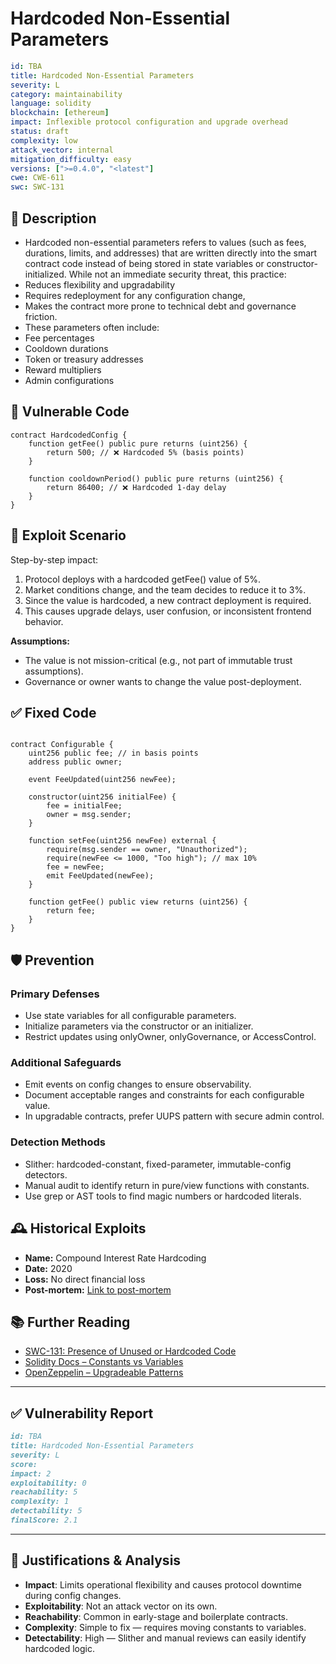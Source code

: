 # Hardcoded Non-Essential Parameters

```YAML
id: TBA
title: Hardcoded Non-Essential Parameters 
severity: L
category: maintainability
language: solidity
blockchain: [ethereum]
impact: Inflexible protocol configuration and upgrade overhead
status: draft
complexity: low
attack_vector: internal
mitigation_difficulty: easy
versions: [">=0.4.0", "<latest"]
cwe: CWE-611
swc: SWC-131
```

## 📝 Description

- Hardcoded non-essential parameters refers to values (such as fees, durations, limits, and addresses) that are written directly into the smart contract code instead of being stored in state variables or constructor-initialized. While not an immediate security threat, this practice:
- Reduces flexibility and upgradability
- Requires redeployment for any configuration change,
- Makes the contract more prone to technical debt and governance friction.
- These parameters often include:
- Fee percentages
- Cooldown durations
- Token or treasury addresses
- Reward multipliers
- Admin configurations

## 🚨 Vulnerable Code

```solidity
contract HardcodedConfig {
    function getFee() public pure returns (uint256) {
        return 500; // ❌ Hardcoded 5% (basis points)
    }

    function cooldownPeriod() public pure returns (uint256) {
        return 86400; // ❌ Hardcoded 1-day delay
    }
}
```

## 🧪 Exploit Scenario

Step-by-step impact:

1. Protocol deploys with a hardcoded getFee() value of 5%.
2. Market conditions change, and the team decides to reduce it to 3%.
3. Since the value is hardcoded, a new contract deployment is required.
4. This causes upgrade delays, user confusion, or inconsistent frontend behavior.

**Assumptions:**

- The value is not mission-critical (e.g., not part of immutable trust assumptions).
- Governance or owner wants to change the value post-deployment.

## ✅ Fixed Code

```solidity

contract Configurable {
    uint256 public fee; // in basis points
    address public owner;

    event FeeUpdated(uint256 newFee);

    constructor(uint256 initialFee) {
        fee = initialFee;
        owner = msg.sender;
    }

    function setFee(uint256 newFee) external {
        require(msg.sender == owner, "Unauthorized");
        require(newFee <= 1000, "Too high"); // max 10%
        fee = newFee;
        emit FeeUpdated(newFee);
    }

    function getFee() public view returns (uint256) {
        return fee;
    }
}
```

## 🛡️ Prevention

### Primary Defenses

- Use state variables for all configurable parameters.
- Initialize parameters via the constructor or an initializer.
- Restrict updates using onlyOwner, onlyGovernance, or AccessControl.

### Additional Safeguards

- Emit events on config changes to ensure observability.
- Document acceptable ranges and constraints for each configurable value.
- In upgradable contracts, prefer UUPS pattern with secure admin control.

### Detection Methods

- Slither: hardcoded-constant, fixed-parameter, immutable-config detectors.
- Manual audit to identify return <literal> in pure/view functions with constants.
- Use grep or AST tools to find magic numbers or hardcoded literals.

## 🕰️ Historical Exploits

- **Name:** Compound Interest Rate Hardcoding 
- **Date:** 2020  
- **Loss:** No direct financial loss
- **Post-mortem:** [Link to post-mortem](https://docs.compound.finance/interest-rates/)

## 📚 Further Reading

- [SWC-131: Presence of Unused or Hardcoded Code](https://swcregistry.io/docs/SWC-131) 
- [Solidity Docs – Constants vs Variables](https://docs.soliditylang.org/en/latest/contracts.html#constants) 
- [OpenZeppelin – Upgradeable Patterns](https://docs.openzeppelin.com/upgrades-plugins)

---

## ✅ Vulnerability Report

```markdown
id: TBA
title: Hardcoded Non-Essential Parameters 
severity: L
score:
impact: 2         
exploitability: 0 
reachability: 5   
complexity: 1     
detectability: 5  
finalScore: 2.1

```

---

## 📄 Justifications & Analysis

- **Impact**: Limits operational flexibility and causes protocol downtime during config changes.
- **Exploitability**: Not an attack vector on its own.
- **Reachability**: Common in early-stage and boilerplate contracts.
- **Complexity**: Simple to fix — requires moving constants to variables.
- **Detectability**: High — Slither and manual reviews can easily identify hardcoded logic.